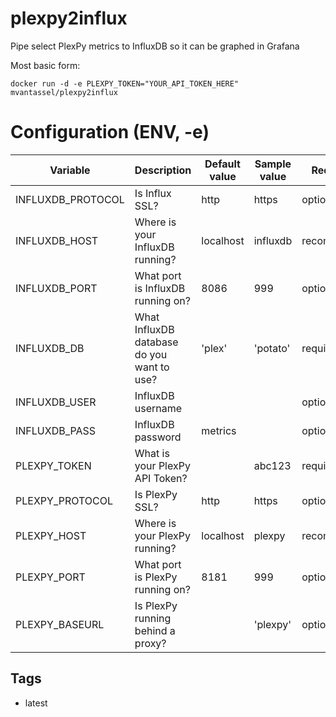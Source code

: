 # plexpy2influx
Pipe select PlexPy metrics to InfluxDB so it can be graphed in Grafana


Most basic form:

    docker run -d -e PLEXPY_TOKEN="YOUR_API_TOKEN_HERE" mvantassel/plexpy2influx


# Configuration (ENV, -e)

Variable | Description | Default value | Sample value | Required?
-------- | ----------- | ------------- | ------------ | ---------
INFLUXDB_PROTOCOL | Is Influx SSL? | http | https | optional
INFLUXDB_HOST | Where is your InfluxDB running? | localhost | influxdb | recommended
INFLUXDB_PORT | What port is InfluxDB running on? | 8086 | 999 | optional
INFLUXDB_DB | What InfluxDB database do you want to use? | 'plex' | 'potato' | required
INFLUXDB_USER | InfluxDB username | | | optional
INFLUXDB_PASS | InfluxDB password | metrics | | optional
PLEXPY_TOKEN | What is your PlexPy API Token? | | abc123 | required
PLEXPY_PROTOCOL | Is PlexPy SSL? | http | https | optional
PLEXPY_HOST | Where is your PlexPy running? | localhost | plexpy | recommended
PLEXPY_PORT | What port is PlexPy running on? | 8181 | 999 | optional
PLEXPY_BASEURL | Is PlexPy running behind a proxy? | | 'plexpy' | optional

## Tags

- latest
